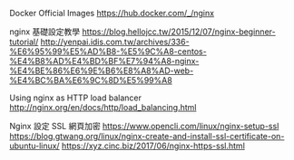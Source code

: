 Docker Official Images
https://hub.docker.com/_/nginx

nginx 基礎設定教學
https://blog.hellojcc.tw/2015/12/07/nginx-beginner-tutorial/
http://yenpai.idis.com.tw/archives/336-%E6%95%99%E5%AD%B8-%E5%9C%A8-centos-%E4%B8%AD%E4%BD%BF%E7%94%A8-nginx-%E4%BE%86%E6%9E%B6%E8%A8%AD-web-%E4%BC%BA%E6%9C%8D%E5%99%A8

Using nginx as HTTP load balancer
http://nginx.org/en/docs/http/load_balancing.html

Nginx 設定 SSL 網頁加密
https://www.opencli.com/linux/nginx-setup-ssl
https://blog.gtwang.org/linux/nginx-create-and-install-ssl-certificate-on-ubuntu-linux/
https://xyz.cinc.biz/2017/06/nginx-https-ssl.html
